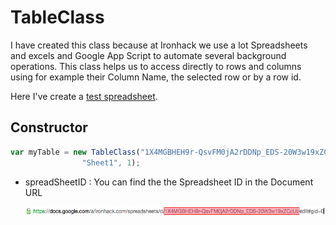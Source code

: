 # TableClass

I have created this class because at Ironhack we use a lot Spreadsheets and excels and Google App Script to automate several background operations. This class helps us to access directly to rows and columns using for example their Column Name, the selected row or by a row id. 

Here I've create a [test spreadsheet](https://docs.google.com/a/ironhack.com/spreadsheets/d/1X4MGBHEH9r-QsvFM0jA2rDDNp_EDS-20W3w19xZCcUI/edit#gid=0).

## Constructor

```javascript
var myTable = new TableClass("1X4MGBHEH9r-QsvFM0jA2rDDNp_EDS-20W3w19xZCcUI", 
                "Sheet1", 1);  
```

+ spreadSheetID : You can find the the Spreadsheet ID in the Document URL

  ![Google Spreadsheet ID](img/googledrive-url-example.png)


